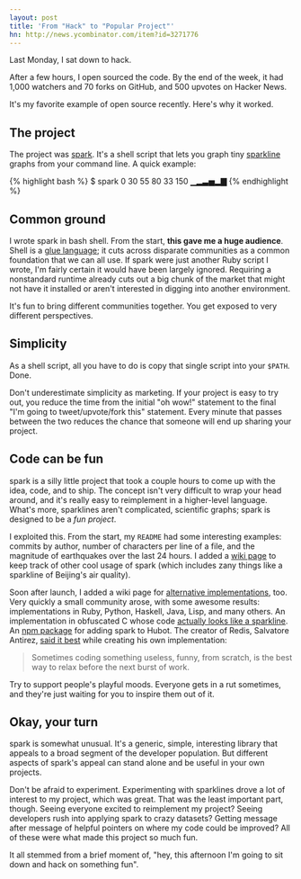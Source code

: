 ```yaml
---
layout: post
title: 'From "Hack" to "Popular Project"'
hn: http://news.ycombinator.com/item?id=3271776
---
```


Last Monday, I sat down to hack.

After a few hours, I open sourced the code. By the end of the week, it had
1,000 watchers and 70 forks on GitHub, and 500 upvotes on Hacker News.

It's my favorite example of open source recently. Here's why it worked.

## The project

The project was [spark][spark]. It's a shell script that lets you graph tiny
[sparkline][sparkline] graphs from your command line. A quick example:

{% highlight bash %}
$ spark 0 30 55 80 33 150
▁▂▃▅▂▇
{% endhighlight %}

## Common ground

I wrote spark in bash shell. From the start, **this gave me a huge audience**.
Shell is a [glue language][glue]; it cuts across disparate communities as a
common foundation that we can all use. If spark were just another Ruby script I
wrote, I'm fairly certain it would have been largely ignored. Requiring a
nonstandard runtime already cuts out a big chunk of the market that might not
have it installed or aren't interested in digging into another environment.

It's fun to bring different communities together. You get exposed to very
different perspectives.

## Simplicity

As a shell script, all you have to do is copy that single script into your
`$PATH`. Done.

Don't underestimate simplicity as marketing. If your project is easy to try out,
you reduce the time from the initial "oh wow!" statement to the final "I'm
going to tweet/upvote/fork this" statement. Every minute that passes between
the two reduces the chance that someone will end up sharing your project.

## Code can be fun

spark is a silly little project that took a couple hours to come up with the
idea, code, and to ship. The concept isn't very difficult to wrap your head
around, and it's really easy to reimplement in a higher-level language. What's
more, sparklines aren't complicated, scientific graphs; spark is designed to be
a *fun project*.

I exploited this. From the start, my `README` had some interesting examples:
commits by author, number of characters per line of a file, and the magnitude
of earthquakes over the last 24 hours. I added a [wiki page][cool] to keep
track of other cool usage of spark (which includes zany things like a sparkline
of Beijing's air quality).

Soon after launch, I added a wiki page for [alternative implementations][alt],
too. Very quickly a small community arose, with some awesome results:
implementations in Ruby, Python, Haskell, Java, Lisp, and many others. An
implementation in obfuscated C whose code
[actually looks like a sparkline][vicent]. An [npm package][clark] for adding
spark to Hubot. The creator of Redis, Salvatore Antirez, [said it best][antirez]
while creating his own implementation:

> Sometimes coding something useless, funny, from scratch, is the best way to
> relax before the next burst of work.

Try to support people's playful moods. Everyone gets in a rut sometimes, and
they're just waiting for you to inspire them out of it.

## Okay, your turn

spark is somewhat unusual. It's a generic, simple, interesting library that
appeals to a broad segment of the developer population. But different aspects
of spark's appeal can stand alone and be useful in your own projects.

Don't be afraid to experiment. Experimenting with sparklines drove a lot of
interest to my project, which was great. That was the least important part,
though. Seeing everyone excited to reimplement my project? Seeing developers
rush into applying spark to crazy datasets? Getting message after message of
helpful pointers on where my code could be improved? All of these were what
made this project so much fun.

It all stemmed from a brief moment of, "hey, this afternoon I'm going to sit
down and hack on something fun".

[spark]:     https://github.com/holman/spark
[sparkline]: http://en.wikipedia.org/wiki/Sparkline
[glue]:      /posts/glue-languages
[alt]:       https://github.com/holman/spark/wiki/Alternative-Implementations
[cool]:      https://github.com/holman/spark/wiki/Wicked-Cool-Usage
[vicent]:    https://gist.github.com/1368661
[clark]:     https://github.com/ajacksified/Clark
[antirez]:   https://twitter.com/#!/antirez/status/136921138180788224
